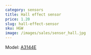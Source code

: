 ```yaml
---
category: sensors
title: Hall effect sensor
price: 1.20
slug: hall-effect-sensor
sku: HGW
image: /images/sales/sensor_hall.jpg
---
```

Model: <a href="http://pdf.datasheetcatalog.com/datasheet/allegromicrosystems/3141.pdf">A3144E</a>
